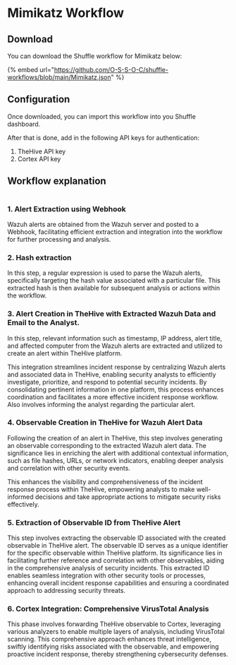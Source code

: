 # Mimikatz Workflow

## Download

You can download the Shuffle workflow for Mimikatz below:

{% embed url="https://github.com/O-S-S-O-C/shuffle-workflows/blob/main/Mimikatz.json" %}



## Configuration

Once downloaded, you can import this workflow into you Shuffle dashboard.&#x20;

After that is done, add in the following API keys for authentication:

1. TheHive API key
2. Cortex API key



## Workflow explanation

<figure><img src="https://lh7-us.googleusercontent.com/O8pNMV5VeCVa9wFW1ZqN5GubXzzirrSYHUgrZ0SADzAMqTJlaRV5znLpdCXWJTBttn0uu3KqV-ljtg1586sJ-tHufbwyZJwh5d0UI8KUoSS_VDmbXr1HpB_61ZF-D7bjpiAGoPqcE16c" alt=""><figcaption></figcaption></figure>

### 1. Alert Extraction using Webhook

Wazuh alerts are obtained from the Wazuh server and posted to a Webhook, facilitating efficient extraction and integration into the workflow for further processing and analysis.

### 2. Hash extraction

In this step, a regular expression is used to parse the Wazuh alerts, specifically targeting the hash value associated with a particular file. This extracted hash is then available for subsequent analysis or actions within the workflow.

### 3. Alert Creation in TheHive with Extracted Wazuh Data and Email to the Analyst.

In this step, relevant information such as timestamp, IP address, alert title, and affected computer from the Wazuh alerts are extracted and utilized to create an alert within TheHive platform.&#x20;

This integration streamlines incident response by centralizing Wazuh alerts and associated data in TheHive, enabling security analysts to efficiently investigate, prioritize, and respond to potential security incidents. By consolidating pertinent information in one platform, this process enhances coordination and facilitates a more effective incident response workflow. Also involves informing the analyst regarding the particular alert.

### 4. Observable Creation in TheHive for Wazuh Alert Data

Following the creation of an alert in TheHive, this step involves generating an observable corresponding to the extracted Wazuh alert data. The significance lies in enriching the alert with additional contextual information, such as file hashes, URLs, or network indicators, enabling deeper analysis and correlation with other security events.&#x20;

This enhances the visibility and comprehensiveness of the incident response process within TheHive, empowering analysts to make well-informed decisions and take appropriate actions to mitigate security risks effectively.

### 5. Extraction of Observable ID from TheHive Alert

This step involves extracting the observable ID associated with the created observable in TheHive alert. The observable ID serves as a unique identifier for the specific observable within TheHive platform. Its significance lies in facilitating further reference and correlation with other observables, aiding in the comprehensive analysis of security incidents. This extracted ID enables seamless integration with other security tools or processes, enhancing overall incident response capabilities and ensuring a coordinated approach to addressing security threats.

### 6. Cortex Integration: Comprehensive VirusTotal Analysis

This phase involves forwarding TheHive observable to Cortex, leveraging various analyzers to enable multiple layers of analysis, including VirusTotal scanning. This comprehensive approach enhances threat intelligence, swiftly identifying risks associated with the observable, and empowering proactive incident response, thereby strengthening cybersecurity defenses.
